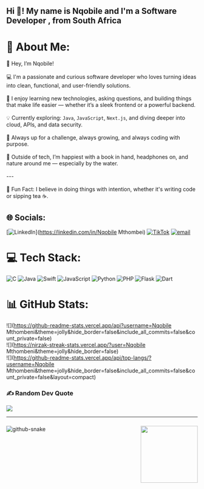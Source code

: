 <h2 align="left">Hi 👋! My name is Nqobile  and I'm a Software Developer , from South Africa </h2>

###

# 💫 About Me:
👋 Hey, I’m Nqobile!<br><br>💻 I'm a passionate and curious software developer who loves turning ideas into clean, functional, and user-friendly solutions.<br><br>🚀 I enjoy learning new technologies, asking questions, and building things that make life easier — whether it’s a sleek frontend or a powerful backend.<br><br>💡 Currently exploring: `Java`, `JavaScript`, `Next.js`, and diving deeper into cloud, APIs, and data security.<br><br>🧠 Always up for a challenge, always growing, and always coding with purpose.<br><br>🌊 Outside of tech, I’m happiest with a book in hand, headphones on, and nature around me — especially by the water.<br><br>---<br><br>📌 Fun Fact: I believe in doing things with intention, whether it's writing code or sipping tea ☕️.<br>


## 🌐 Socials:
[![LinkedIn](https://img.shields.io/badge/LinkedIn-%230077B5.svg?logo=linkedin&logoColor=white)](https://linkedin.com/in/Nqobile Mthombei) [![TikTok](https://img.shields.io/badge/TikTok-%23000000.svg?logo=TikTok&logoColor=white)](https://tiktok.com/@tech.chronicles) [![email](https://img.shields.io/badge/Email-D14836?logo=gmail&logoColor=white)](mailto:Nqobilemthombeni27@gmail.com) 

# 💻 Tech Stack:
![C](https://img.shields.io/badge/c-%2300599C.svg?style=for-the-badge&logo=c&logoColor=white) ![Java](https://img.shields.io/badge/java-%23ED8B00.svg?style=for-the-badge&logo=openjdk&logoColor=white) ![Swift](https://img.shields.io/badge/swift-F54A2A?style=for-the-badge&logo=swift&logoColor=white) ![JavaScript](https://img.shields.io/badge/javascript-%23323330.svg?style=for-the-badge&logo=javascript&logoColor=%23F7DF1E) ![Python](https://img.shields.io/badge/python-3670A0?style=for-the-badge&logo=python&logoColor=ffdd54) ![PHP](https://img.shields.io/badge/php-%23777BB4.svg?style=for-the-badge&logo=php&logoColor=white) ![Flask](https://img.shields.io/badge/flask-%23000.svg?style=for-the-badge&logo=flask&logoColor=white) ![Dart](https://img.shields.io/badge/dart-%230175C2.svg?style=for-the-badge&logo=dart&logoColor=white)
# 📊 GitHub Stats:
![](https://github-readme-stats.vercel.app/api?username=Nqobile Mthombeni&theme=jolly&hide_border=false&include_all_commits=false&count_private=false)<br/>
![](https://nirzak-streak-stats.vercel.app/?user=Nqobile Mthombeni&theme=jolly&hide_border=false)<br/>
![](https://github-readme-stats.vercel.app/api/top-langs/?username=Nqobile Mthombeni&theme=jolly&hide_border=false&include_all_commits=false&count_private=false&layout=compact)

### ✍️ Random Dev Quote
![](https://quotes-github-readme.vercel.app/api?type=horizontal&theme=radical)

---


###

<img align="right" height="150" src="https://i.imgflip.com/65efzo.gif"  />

###

<picture>
  <source media="(prefers-color-scheme: dark)" srcset="https://raw.githubusercontent.com/tobiasmeyhoefer/tobiasmeyhoefer/output/github-snake-dark.svg" />
  <source media="(prefers-color-scheme: light)" srcset="https://raw.githubusercontent.com/tobiasmeyhoefer/tobiasmeyhoefer/output/github-snake.svg" />
  <img alt="github-snake" src="https://raw.githubusercontent.com/tobiasmeyhoefer/tobiasmeyhoefer/output/github-snake.svg" />
</picture>

###
